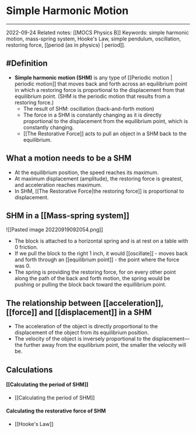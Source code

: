 # Simple Harmonic Motion
---
2022-09-24
Related notes: [[MOCS Physics B]]
Keywords: simple harmonic motion, mass-spring system, Hooke's Law, simple pendulum, oscillation, restoring force, [[period (as in physics) | period]].

## #Definition 
- **Simple harmonic motion (SHM)** is any type of [[Periodic motion | periodic motion]] that moves back and forth across an equilibrium point in which a restoring force is proportional to the displacement from that equilibrium point. (SHM is the periodic motion that results from a restoring force.)
	- The result of SHM: oscillation (back-and-forth motion)
	- The force in a SHM is constantly changing as it is directly proportional to the displacement from the equilibrium point, which is constantly changing.
	- [[The Restorative Force]] acts to pull an object in a SHM back to the equilibrium.

## What a motion needs to be a SHM
- At the equilibrium position, the speed reaches its maximum.
- At maximum displacement (amplitude), the restoring force is greatest, and acceleration reaches maximum.
- In SHM, [[The Restorative Force|the restoring force]] is proportional to displacement.

## SHM in a [[Mass-spring system]]
![[Pasted image 20220919092054.png]]
- The block is attached to a horizontal spring and is at rest on a table with 0 friction.
- If we pull the block to the right 1 inch, it would [[oscillate]] - moves back and forth through an [[equilibrium point]] - the point where the force was 0.
- The spring is providing the restoring force, for on every other point along the path of the back and forth motion, the spring would be pushing or pulling the block back toward the equillibrium point.

## The relationship between [[acceleration]], [[force]] and [[displacement]] in a SHM
- The acceleration of the object is directly proportional to the displacement of the object from its equilibrium position.
- The velocity of the object is inversely proportional to the displacement—the further away from the equilibrium point, the smaller the velocity will be.

## Calculations
#### [[Calculating the period of SHM]]
- [[Calculating the period of SHM]]

#### Calculating the restorative force of SHM
- [[Hooke's Law]]
